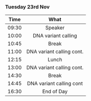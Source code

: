 ### Tuesday 23rd Nov

Time | What
---|:---:
09:30 |Speaker
10:00 | DNA variant calling
10:45 | Break
11:00 |DNA variant calling cont.
12:15 | Lunch
13:00 | DNA variant calling cont.
14:30 | Break
14:45 | DNA variant calling cont
16:30 | End of Day
